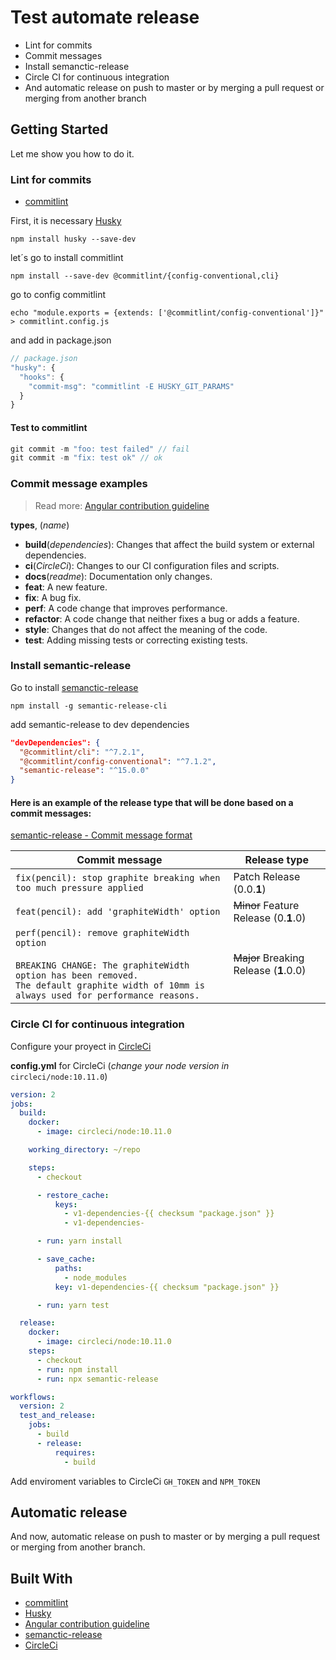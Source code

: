 # Test automate release

- Lint for commits
- Commit messages
- Install semanctic-release
- Circle CI for continuous integration
- And automatic release on push to master or by merging a pull request or merging from another branch

## Getting Started

Let me show you how to do it.

### Lint for commits

- [commitlint](https://github.com/marionebl/commitlint)

First, it is necessary [Husky](https://github.com/typicode/husky#readme)

```
npm install husky --save-dev
```

let´s go to install commitlint

```
npm install --save-dev @commitlint/{config-conventional,cli}
```
go to config commitlint

```
echo "module.exports = {extends: ['@commitlint/config-conventional']}" > commitlint.config.js
```

and add in package.json

```javascript
// package.json
"husky": {
  "hooks": {
    "commit-msg": "commitlint -E HUSKY_GIT_PARAMS"
  }
}
```

#### Test to commitlint

```javascript
git commit -m "foo: test failed" // fail
git commit -m "fix: test ok" // ok
```

### Commit message examples

> Read more: [Angular contribution guideline](https://github.com/angular/angular/blob/22b96b9/CONTRIBUTING.md#type)

**types**, (_name_)

- **build**(_dependencies_): Changes that affect the build system or external dependencies.
- **ci**(_CircleCi_): Changes to our CI configuration files and scripts.
- **docs**(_readme_): Documentation only changes.
- **feat**: A new feature.
- **fix**: A bug fix.
- **perf**: A code change that improves performance.
- **refactor**: A code change that neither fixes a bug or adds a feature.
- **style**: Changes that do not affect the meaning of the code.
- **test**: Adding missing tests or correcting existing tests.

### Install semantic-release

Go to install [semanctic-release](https://github.com/semantic-release/semantic-release)

`npm install -g semantic-release-cli`

add semantic-release to dev dependencies

```json
"devDependencies": {
  "@commitlint/cli": "^7.2.1",
  "@commitlint/config-conventional": "^7.1.2",
  "semantic-release": "^15.0.0"
}
```

#### Here is an example of the release type that will be done based on a commit messages:

[semantic-release - Commit message format](https://github.com/semantic-release/semantic-release#commit-message-format)


| Commit message                                                                                                                                                                                   | Release type               |
|--------------------------------------------------------------------------------------------------------------------------------------------------------------------------------------------------|----------------------------|
| `fix(pencil): stop graphite breaking when too much pressure applied`                                                                                                                             | Patch Release  (0.0.**1**)            |
| `feat(pencil): add 'graphiteWidth' option`                                                                                                                                                       | ~~Minor~~ Feature Release (0.**1**.0)  |
| `perf(pencil): remove graphiteWidth option`<br><br>`BREAKING CHANGE: The graphiteWidth option has been removed.`<br>`The default graphite width of 10mm is always used for performance reasons.` | ~~Major~~ Breaking Release (**1**.0.0)|

### Circle CI for continuous integration

Configure your proyect in [CircleCi](https://circleci.com)

**config.yml** for CircleCi (_change your node version in_ `circleci/node:10.11.0`)

```yml
version: 2
jobs:
  build:
    docker:
      - image: circleci/node:10.11.0

    working_directory: ~/repo

    steps:
      - checkout

      - restore_cache:
          keys:
            - v1-dependencies-{{ checksum "package.json" }}
            - v1-dependencies-

      - run: yarn install

      - save_cache:
          paths:
            - node_modules
          key: v1-dependencies-{{ checksum "package.json" }}

      - run: yarn test

  release:
    docker:
      - image: circleci/node:10.11.0
    steps:
      - checkout
      - run: npm install
      - run: npx semantic-release

workflows:
  version: 2
  test_and_release:
    jobs:
      - build
      - release:
          requires:
            - build
```

Add enviroment variables to CircleCi `GH_TOKEN` and `NPM_TOKEN`

## Automatic release

And now, automatic release on push to master or by merging a pull request or merging from another branch.

## Built With

- [commitlint](https://github.com/marionebl/commitlint)
- [Husky](https://github.com/typicode/husky#readme)
- [Angular contribution guideline](https://github.com/angular/angular/blob/22b96b9/CONTRIBUTING.md#type)
- [semanctic-release](https://github.com/semantic-release/semantic-release)
- [CircleCi](https://circleci.com)
